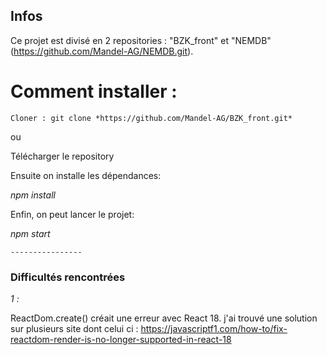 ## Infos ##

Ce projet est divisé en 2 repositories : "BZK_front" et "NEMDB" (https://github.com/Mandel-AG/NEMDB.git).


# Comment installer : #

	Cloner : git clone *https://github.com/Mandel-AG/BZK_front.git*
  
ou 

Télécharger le repository
	

Ensuite on installe les dépendances:

*npm install*


Enfin, on peut lancer le projet:

*npm start*
	

	
	----------------


### Difficultés rencontrées ##

*1 :*

ReactDom.create() créait une erreur avec React 18. j'ai trouvé une solution sur plusieurs site dont celui ci :
https://javascriptf1.com/how-to/fix-reactdom-render-is-no-longer-supported-in-react-18
